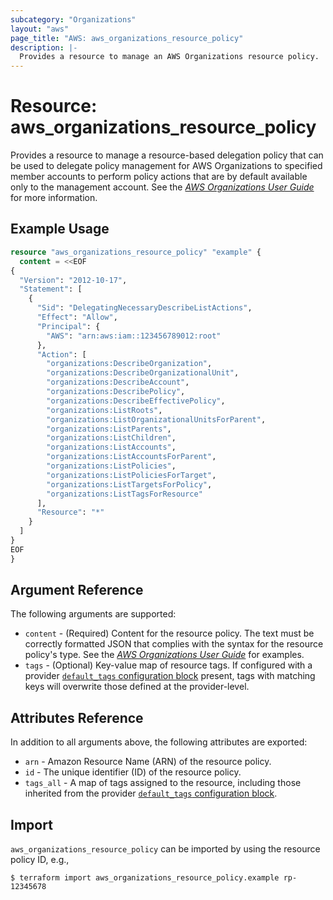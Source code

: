 ```yaml
---
subcategory: "Organizations"
layout: "aws"
page_title: "AWS: aws_organizations_resource_policy"
description: |-
  Provides a resource to manage an AWS Organizations resource policy.
---
```


# Resource: aws_organizations_resource_policy

Provides a resource to manage a resource-based delegation policy that can be used to delegate policy management for AWS Organizations to specified member accounts to perform policy actions that are by default available only to the management account. See the [_AWS Organizations User Guide_](https://docs.aws.amazon.com/organizations/latest/userguide/orgs_delegate_policies.html) for more information.

## Example Usage

```terraform
resource "aws_organizations_resource_policy" "example" {
  content = <<EOF
{
  "Version": "2012-10-17",
  "Statement": [
    {
      "Sid": "DelegatingNecessaryDescribeListActions",
      "Effect": "Allow",
      "Principal": {
        "AWS": "arn:aws:iam::123456789012:root"
      },
      "Action": [
        "organizations:DescribeOrganization",
        "organizations:DescribeOrganizationalUnit",
        "organizations:DescribeAccount",
        "organizations:DescribePolicy",
        "organizations:DescribeEffectivePolicy",
        "organizations:ListRoots",
        "organizations:ListOrganizationalUnitsForParent",
        "organizations:ListParents",
        "organizations:ListChildren",
        "organizations:ListAccounts",
        "organizations:ListAccountsForParent",
        "organizations:ListPolicies",
        "organizations:ListPoliciesForTarget",
        "organizations:ListTargetsForPolicy",
        "organizations:ListTagsForResource"
      ],
      "Resource": "*"
    }
  ]
}
EOF
}
```

## Argument Reference

The following arguments are supported:

* `content` - (Required) Content for the resource policy. The text must be correctly formatted JSON that complies with the syntax for the resource policy's type. See the [_AWS Organizations User Guide_](https://docs.aws.amazon.com/organizations/latest/userguide/orgs_manage_policies_delegate_examples.html) for examples.
* `tags` - (Optional) Key-value map of resource tags. If configured with a provider [`default_tags` configuration block](https://registry.terraform.io/providers/hashicorp/aws/latest/docs#default_tags-configuration-block) present, tags with matching keys will overwrite those defined at the provider-level.

## Attributes Reference

In addition to all arguments above, the following attributes are exported:

* `arn` - Amazon Resource Name (ARN) of the resource policy.
* `id` - The unique identifier (ID) of the resource policy.
* `tags_all` - A map of tags assigned to the resource, including those inherited from the provider [`default_tags` configuration block](https://registry.terraform.io/providers/hashicorp/aws/latest/docs#default_tags-configuration-block).

## Import

`aws_organizations_resource_policy` can be imported by using the resource policy ID, e.g.,

```
$ terraform import aws_organizations_resource_policy.example rp-12345678
```
